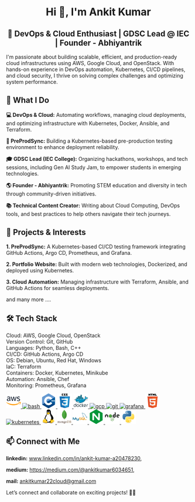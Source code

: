 <h1 align="center">Hi 👋, I'm Ankit Kumar</h1>
<h2 align="center">🚀 DevOps & Cloud Enthusiast | GDSC Lead @ IEC | Founder - Abhiyantrik</h2>
I'm passionate about building scalable, efficient, and production-ready cloud infrastructures using AWS, Google Cloud, and OpenStack. With hands-on experience in DevOps automation, Kubernetes, CI/CD pipelines, and cloud security, I thrive on solving complex challenges and optimizing system performance.

## 🔹 What I Do
**💻 DevOps & Cloud:** Automating workflows, managing cloud deployments, and optimizing infrastructure with Kubernetes, Docker, Ansible, and Terraform.

**🚀 PreProdSync:** Building a Kubernetes-based pre-production testing environment to enhance deployment reliability.

**🎓 GDSC Lead (IEC College):** Organizing hackathons, workshops, and tech sessions, including Gen AI Study Jam, to empower students in emerging technologies.

**🌎 Founder - Abhiyantrik:** Promoting STEM education and diversity in tech through community-driven initiatives.

**📚 Technical Content Creator:** Writing about Cloud Computing, DevOps tools, and best practices to help others navigate their tech journeys.

## 📌 Projects & Interests
**1. PreProdSync:** A Kubernetes-based CI/CD testing framework integrating GitHub Actions, Argo CD, Prometheus, and Grafana.

**2. Portfolio Website:**  Built with modern web technologies, Dockerized, and deployed using Kubernetes.

**3. Cloud Automation:**  Managing infrastructure with Terraform, Ansible, and GitHub Actions for seamless deployments.

and many more ....

## 🛠️ Tech Stack

Cloud:           AWS, Google Cloud, OpenStack  
Version Control: Git, GitHub  
Languages:       Python, Bash, C++  
CI/CD:           GitHub Actions, Argo CD  
OS:              Debian, Ubuntu, Red Hat, Windows  
IaC:             Terraform  
Containers:      Docker, Kubernetes, Minikube  
Automation:      Ansible, Chef  
Monitoring:      Prometheus, Grafana  

<p align="left"> <a href="https://aws.amazon.com" target="_blank" rel="noreferrer"> <img src="https://raw.githubusercontent.com/devicons/devicon/master/icons/amazonwebservices/amazonwebservices-original-wordmark.svg" alt="aws" width="40" height="40"/> </a> <a href="https://www.gnu.org/software/bash/" target="_blank" rel="noreferrer"> <img src="https://www.vectorlogo.zone/logos/gnu_bash/gnu_bash-icon.svg" alt="bash" width="40" height="40"/> </a> <a href="https://www.w3schools.com/cpp/" target="_blank" rel="noreferrer"> <img src="https://raw.githubusercontent.com/devicons/devicon/master/icons/cplusplus/cplusplus-original.svg" alt="cplusplus" width="40" height="40"/> </a> <a href="https://www.w3schools.com/css/" target="_blank" rel="noreferrer"> <img src="https://raw.githubusercontent.com/devicons/devicon/master/icons/css3/css3-original-wordmark.svg" alt="css3" width="40" height="40"/> </a> <a href="https://www.docker.com/" target="_blank" rel="noreferrer"> <img src="https://raw.githubusercontent.com/devicons/devicon/master/icons/docker/docker-original-wordmark.svg" alt="docker" width="40" height="40"/> </a> <a href="https://cloud.google.com" target="_blank" rel="noreferrer"> <img src="https://www.vectorlogo.zone/logos/google_cloud/google_cloud-icon.svg" alt="gcp" width="40" height="40"/> </a> <a href="https://git-scm.com/" target="_blank" rel="noreferrer"> <img src="https://www.vectorlogo.zone/logos/git-scm/git-scm-icon.svg" alt="git" width="40" height="40"/> </a> <a href="https://grafana.com" target="_blank" rel="noreferrer"> <img src="https://www.vectorlogo.zone/logos/grafana/grafana-icon.svg" alt="grafana" width="40" height="40"/> </a> <a href="https://www.w3.org/html/" target="_blank" rel="noreferrer"> <img src="https://raw.githubusercontent.com/devicons/devicon/master/icons/html5/html5-original-wordmark.svg" alt="html5" width="40" height="40"/> </a> <a href="https://kubernetes.io" target="_blank" rel="noreferrer"> <img src="https://www.vectorlogo.zone/logos/kubernetes/kubernetes-icon.svg" alt="kubernetes" width="40" height="40"/> </a> <a href="https://www.linux.org/" target="_blank" rel="noreferrer"> <img src="https://raw.githubusercontent.com/devicons/devicon/master/icons/linux/linux-original.svg" alt="linux" width="40" height="40"/> </a> <a href="https://www.mongodb.com/" target="_blank" rel="noreferrer"> <img src="https://raw.githubusercontent.com/devicons/devicon/master/icons/mongodb/mongodb-original-wordmark.svg" alt="mongodb" width="40" height="40"/> </a> <a href="https://www.mysql.com/" target="_blank" rel="noreferrer"> <img src="https://raw.githubusercontent.com/devicons/devicon/master/icons/mysql/mysql-original-wordmark.svg" alt="mysql" width="40" height="40"/> </a> <a href="https://www.nginx.com" target="_blank" rel="noreferrer"> <img src="https://raw.githubusercontent.com/devicons/devicon/master/icons/nginx/nginx-original.svg" alt="nginx" width="40" height="40"/> </a> <a href="https://nodejs.org" target="_blank" rel="noreferrer"> <img src="https://raw.githubusercontent.com/devicons/devicon/master/icons/nodejs/nodejs-original-wordmark.svg" alt="nodejs" width="40" height="40"/> </a> <a href="https://www.python.org" target="_blank" rel="noreferrer"> <img src="https://raw.githubusercontent.com/devicons/devicon/master/icons/python/python-original.svg" alt="python" width="40" height="40"/> </a> </p>



## 📫 Connect with Me

**linkedin:** www.linkedin.com/in/ankit-kumar-a20478230, 

**medium:** https://medium.com/@ankitkumar6034651,

**mail:** ankitkumar22cloud@gmail.com

Let’s connect and collaborate on exciting projects! 🚀💬


